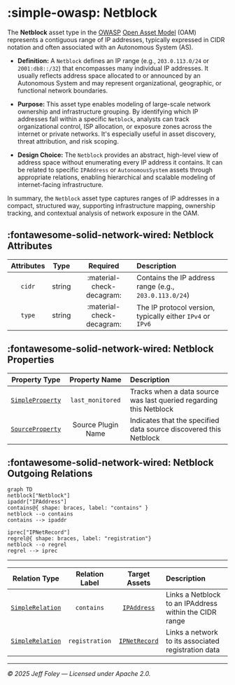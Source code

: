 # :simple-owasp: Netblock

The **Netblock** asset type in the [OWASP](https://owasp.org) [Open Asset Model](https://github.com/owasp-amass/open-asset-model) (OAM) represents a contiguous range of IP addresses, typically expressed in CIDR notation and often associated with an Autonomous System (AS).

- **Definition:** A `Netblock` defines an IP range (e.g., `203.0.113.0/24` or `2001:db8::/32`) that encompasses many individual IP addresses. It usually reflects address space allocated to or announced by an Autonomous System and may represent organizational, geographic, or functional network boundaries.

- **Purpose:** This asset type enables modeling of large-scale network ownership and infrastructure grouping. By identifying which IP addresses fall within a specific `Netblock`, analysts can track organizational control, ISP allocation, or exposure zones across the internet or private networks. It's especially useful in asset discovery, threat attribution, and risk scoping.

- **Design Choice:** The `Netblock` provides an abstract, high-level view of address space without enumerating every IP address it contains. It can be related to specific `IPAddress` or `AutonomousSystem` assets through appropriate relations, enabling hierarchical and scalable modeling of internet-facing infrastructure.

In summary, the `Netblock` asset type captures ranges of IP addresses in a compact, structured way, supporting infrastructure mapping, ownership tracking, and contextual analysis of network exposure in the OAM.

## :fontawesome-solid-network-wired: Netblock Attributes

| Attributes       | Type      | Required   | Description  |
| :--------------: | :-------: | :--------: | :----------- |
| `cidr` | string | :material-check-decagram: | Contains the IP address range (e.g., `203.0.113.0/24`) |
| `type` | string | :material-check-decagram: | The IP protocol version, typically either `IPv4` or `IPv6` |

## :fontawesome-solid-network-wired: Netblock Properties

| Property Type       | Property Name       | Description   |
| :-----------------: | :-----------------: | :------------ |
| [`SimpleProperty`](../properties/simple_property.md) | `last_monitored` | Tracks when a data source was last queried regarding this Netblock |
| [`SourceProperty`](../properties/source_property.md) | Source Plugin Name | Indicates that the specified data source discovered this Netblock |

## :fontawesome-solid-network-wired: Netblock Outgoing Relations

```mermaid
graph TD
netblock["Netblock"]
ipaddr["IPAddress"]
contains@{ shape: braces, label: "contains" }
netblock --o contains
contains --> ipaddr

iprec["IPNetRecord"]
regrel@{ shape: braces, label: "registration"}
netblock --o regrel
regrel --> iprec
```

---

| Relation Type       | Relation Label     | Target Assets    | Description   |
| :-----------------: | :----------------: | :--------------: | :------------ |
| [`SimpleRelation`](../relations/simple_relation.md) | `contains` | [`IPAddress`](./ip_address.md) | Links a Netblock to an IPAddress within the CIDR range |
| [`SimpleRelation`](../relations/simple_relation.md) | `registration` | [`IPNetRecord`](./ipnet_record.md) | Links a network to its associated registration data |

---

*© 2025 Jeff Foley — Licensed under Apache 2.0.*